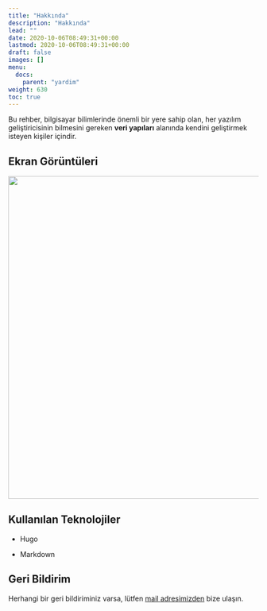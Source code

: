 ```yaml
---
title: "Hakkında"
description: "Hakkında"
lead: ""
date: 2020-10-06T08:49:31+00:00
lastmod: 2020-10-06T08:49:31+00:00
draft: false
images: []
menu:
  docs:
    parent: "yardim"
weight: 630
toc: true
---
```


Bu rehber, bilgisayar bilimlerinde önemli bir yere sahip olan, 
her yazılım geliştiricisinin bilmesini gereken **veri yapıları** 
alanında kendini geliştirmek isteyen kişiler içindir.



## Ekran Görüntüleri

<img src="https://raw.githubusercontent.com/NonEx-Organization/veri-yapilari-ve-algoritmalar/master/assets/images/homepage.png" width=650em>

  
## Kullanılan Teknolojiler

- Hugo

- Markdown

  
## Geri Bildirim

Herhangi bir geri bildiriminiz varsa, lütfen [mail adresimizden][mail_address] bize ulaşın.


<!--
Links
-->
[mail_address]: mailto:oabdullahozturk@yandex.com